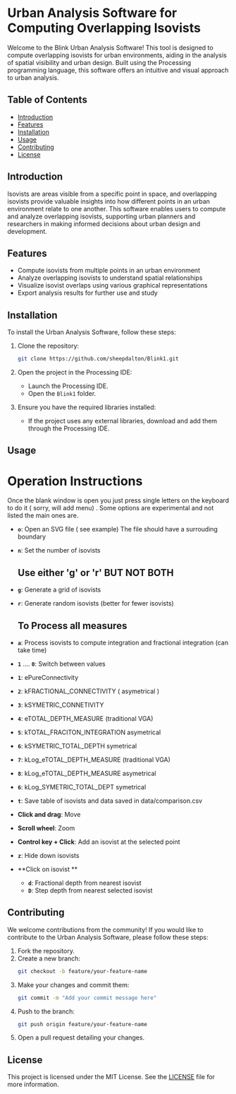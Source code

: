 
# Urban Analysis Software for Computing Overlapping Isovists

Welcome to the Blink Urban Analysis Software! This tool is designed to compute overlapping isovists for urban environments, aiding in the analysis of spatial visibility and urban design. Built using the Processing programming language, this software offers an intuitive and visual approach to urban analysis.

## Table of Contents
- [Introduction](#introduction)
- [Features](#features)
- [Installation](#installation)
- [Usage](#usage)
- [Contributing](#contributing)
- [License](#license)

## Introduction

Isovists are areas visible from a specific point in space, and overlapping isovists provide valuable insights into how different points in an urban environment relate to one another. This software enables users to compute and analyze overlapping isovists, supporting urban planners and researchers in making informed decisions about urban design and development.

## Features

- Compute isovists from multiple points in an urban environment
- Analyze overlapping isovists to understand spatial relationships
- Visualize isovist overlaps using various graphical representations
- Export analysis results for further use and study

## Installation

To install the Urban Analysis Software, follow these steps:

1. Clone the repository:
    ```sh
    git clone https://github.com/sheepdalton/Blink1.git
    ```

2. Open the project in the Processing IDE:
    - Launch the Processing IDE.
    - Open the `Blink1` folder.

3. Ensure you have the required libraries installed:
    - If the project uses any external libraries, download and add them through the Processing IDE.

## Usage

# Operation Instructions
Once the blank window is open you just press single letters on the keyboard to do it ( sorry, will add menu) . Some options are experimental and not listed the main ones are. 

- **`o`**: Open an SVG file ( see example) The file should have a surrouding boundary
- **`n`**: Set the number of isovists
  ## Use either 'g' or 'r' BUT NOT BOTH  
- **`g`**: Generate a grid of isovists
- **`r`**: Generate random isovists (better for fewer isovists)
  ## To Process all measures 
- **`a`**: Process isovists to compute integration and fractional integration (can take time)

- **`1`** .... **`0`**: Switch between values
- **`1`**: ePureConnectivity
- **`2`**: kFRACTIONAL_CONNECTIVITY ( asymetrical ) 
- **`3`**: kSYMETRIC_CONNETIVITY

- **`4`**: eTOTAL_DEPTH_MEASURE (traditional VGA) 
- **`5`**: kTOTAL_FRACITON_INTEGRATION asymetrical 
- **`6`**: kSYMETRIC_TOTAL_DEPTH  symetrical

- **`7`**: kLog_eTOTAL_DEPTH_MEASURE (traditional VGA) 
- **`8`**: kLog_eTOTAL_DEPTH_MEASURE asymetrical 
- **`6`**: kLog_SYMETRIC_TOTAL_DEPT  symetrical

- **`t`**: Save table of isovists and data saved in data/comparison.csv 

- **Click and drag**: Move
- **Scroll wheel**: Zoom
- **Control key + Click**: Add an isovist at the selected point

- **`z`**: Hide down isovists

- **Click on isovist **
  - **`d`**: Fractional depth from nearest isovist
  - **`D`**: Step depth from nearest selected isovist


## Contributing

We welcome contributions from the community! If you would like to contribute to the Urban Analysis Software, please follow these steps:

1. Fork the repository.
2. Create a new branch:
    ```sh
    git checkout -b feature/your-feature-name
    ```
3. Make your changes and commit them:
    ```sh
    git commit -m "Add your commit message here"
    ```
4. Push to the branch:
    ```sh
    git push origin feature/your-feature-name
    ```
5. Open a pull request detailing your changes.

## License

This project is licensed under the MIT License. See the [LICENSE](LICENSE) file for more information.

